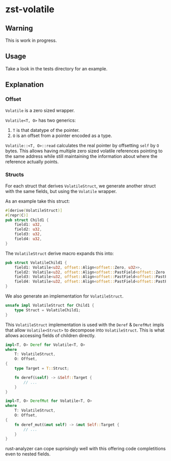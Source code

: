 # zst-volatile

## Warning

This is work in progress.

## Usage

Take a look in the tests directory for an example.

## Explanation

### Offset

`Volatile` is a zero sized wrapper.

`Volatile<T, O>` has two generics: 
1. `T` is that datatype of the pointer.
2. `O` is an offset from a pointer encoded as a type.

`Volatile::<T, O>::read` calculates the real pointer by offsetting `self` by `O` bytes. This allows having multiple zero sized volatile references pointing to the same address while still maintaining the information about where the reference actually points.

### Structs

For each struct that derives `VolatileStruct`, we generate another struct with the same fields, but using the `Volatile` wrapper.

As an example take this struct:
```rust
#[derive(VolatileStruct)]
#[repr(C)]
pub struct Child1 {
    field1: u32,
    field2: u32,
    field3: u32,
    field4: u32,
}
```

The `VolatileStruct` derive macro expands this into:
```rust
pub struct VolatileChild1 {
    field1: Volatile<u32, offset::Align<offset::Zero, u32>>,
    field2: Volatile<u32, offset::Align<offset::PastField<offset::Zero, u32>, u32>>,
    field3: Volatile<u32, offset::Align<offset::PastField<offset::PastField<offset::Zero, u32>, u32>, u32>>,
    field4: Volatile<u32, offset::Align<offset::PastField<offset::PastField<offset::PastField<offset::Zero, u32>, u32>, u32, >, u32>,>,
}
```

We also generate an implementation for `VolatileStruct`.
```rust
unsafe impl VolatileStruct for Child1 {
    type Struct = VolatileChild1;
}
```

This `VolatileStruct` implementation is used with the `Deref` & `DerefMut` impls that allow `Volatile<Struct>` to decompose into `VolatileStruct`. This is what allows accessing fields of children directly.

```rust
impl<T, O> Deref for Volatile<T, O>
where
    T: VolatileStruct,
    O: Offset,
{
    type Target = T::Struct;

    fn deref(&self) -> &Self::Target {
        // ...
    }
}

impl<T, O> DerefMut for Volatile<T, O>
where
    T: VolatileStruct,
    O: Offset,
{
    fn deref_mut(&mut self) -> &mut Self::Target {
        // ...
    }
}
```

rust-analyzer can cope suprisingly well with this offering code completitions even to nested fields.
